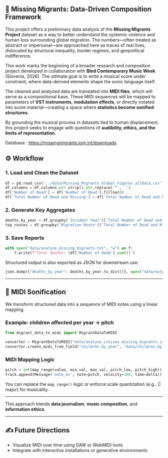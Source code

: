 

## 🎼 Missing Migrants: Data-Driven Composition Framework


This project offers a preliminary data analysis of the **Missing Migrants Project** dataset as a way to better understand the systemic violence and human loss surrounding global migration. The numbers—often treated as abstract or impersonal—are approached here as traces of real lives, dislocated by structural inequality, border regimes, and geopolitical indifference.

This work marks the beginning of a broader research and composition project developed in collaboration with **Bled Contemporary Music Week** (Slovenia, 2026). The ultimate goal is to write a musical score under constraint, where data-derived elements shape the sonic language itself.

The cleaned and analyzed data are translated into **MIDI files**, which will serve as a compositional base. These MIDI sequences will be mapped to parameters of **VST instruments**, **modulation effects**, or directly notated into score material—creating a space where **statistics become sonified structures**.

By grounding the musical process in datasets tied to human displacement, this project seeks to engage with questions of **audibility, ethics, and the limits of representation**.

Database : https://missingmigrants.iom.int/downloads

## ⚙️ Workflow

### 1. Load and Clean the Dataset

```python
df = pd.read_csv('../data/Missing_Migrants_Global_Figures_allData.csv')
df.columns = df.columns.str.strip().str.replace('"', '')
df['Number of Dead'] = df['Number of Dead'].fillna(0)
df['Total Number of Dead and Missing'] = df['Total Number of Dead and Missing'].fillna(0)
```

### 2. Generate Key Aggregates

```python
deaths_by_year = df.groupby('Incident Year')['Total Number of Dead and Missing'].sum()
top_routes = df.groupby('Migration Route')['Total Number of Dead and Missing'].sum().sort_values(ascending=False)
```

### 3. Save Reports

```python
with open("data/analyse_missing_migrants.txt", "w") as f:
    f.write(f"Total deaths: {df['Number of Dead'].sum()}")
```

Structured output is also exported as JSON for downstream use:

```python
json.dump({"deaths_by_year": deaths_by_year.to_dict()}, open("data/output.json", "w"))
```

---

## 🎵 MIDI Sonification

We transform structured data into a sequence of MIDI notes using a linear mapping.

### Example: children affected per year → pitch

```python
from migrant_data_to_midi import MigrantDataToMIDI

converter = MigrantDataToMIDI("data/analyse_croisee_missing_migrants.json")
converter.create_midi_from_field("children_by_year", "data/children_by_year.mid")
```

### MIDI Mapping Logic

```python
pitch = int(map_range(value, min_val, max_val, pitch_low, pitch_high))
track.append(Message('note_on', note=pitch, velocity=100, time=delta))
```

You can replace the `map_range()` logic or enforce scale quantization (e.g., C major) for musicality.

---


This approach blends **data journalism**, **music composition**, and **information ethics**.

---

## ✍️ Future Directions

* Visualize MIDI over time using DAW or WebMIDI tools
* Integrate with interactive installations or generative environments


